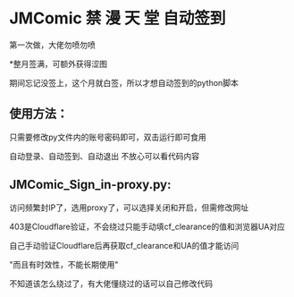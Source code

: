 # JMComic 禁 漫 天 堂 自动签到
 
 第一次做，大佬勿喷勿喷

*整月签满，可额外获得涩图

期间忘记没签上，这个月就白签，所以才想自动签到的python脚本

## 使用方法：
只需要修改py文件内的账号密码即可，双击运行即可食用

自动登录、自动签到、自动退出 不放心可以看代码内容

## JMComic_Sign_in-proxy.py:
访问频繁封IP了，选用proxy了，可以选择关闭和开启，但需修改网址

403是Cloudflare验证，不会绕过只能手动填cf_clearance的值和浏览器UA对应

自己手动验证Cloudflare后再获取cf_clearance和UA的值才能访问

"而且有时效性，不能长期使用"

不知道该怎么绕过了，有大佬懂绕过的话可以自己修改代码
